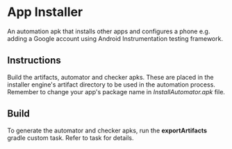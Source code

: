 # App Installer

An automation apk that installs other apps and configures a phone e.g. adding a Google account
using Android Instrumentation testing framework.

## Instructions

Build the artifacts, automator and checker apks. These are placed in the installer engine's 
artifact directory to be used in the automation process. Remember to change your app's package name
in *InstallAutomator.apk* file.

## Build

To generate the automator and checker apks, run the **exportArtifacts** gradle custom task. Refer
to task for details. 